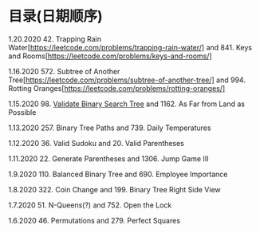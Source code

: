 # 目录(日期顺序)

1.20.2020 42. Trapping Rain Water[https://leetcode.com/problems/trapping-rain-water/] and 841. Keys and Rooms[https://leetcode.com/problems/keys-and-rooms/]

1.16.2020 572. Subtree of Another Tree[https://leetcode.com/problems/subtree-of-another-tree/] and 994. Rotting Oranges[https://leetcode.com/problems/rotting-oranges/]

1.15.2020 98. [Validate Binary Search Tree](https://leetcode.com/problems/validate-binary-search-tree/) and 1162. As Far from Land as Possible

1.13.2020 257. Binary Tree Paths and 739. Daily Temperatures

1.12.2020 36. Valid Sudoku and 20. Valid Parentheses

1.11.2020 22. Generate Parentheses and 1306. Jump Game III

1.9.2020 110. Balanced Binary Tree and 690. Employee Importance

1.8.2020 322. Coin Change and 199. Binary Tree Right Side View

1.7.2020 51. N-Queens(?) and 752. Open the Lock

1.6.2020 46. Permutations and 279. Perfect Squares
